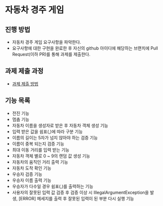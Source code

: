 # 자동차 경주 게임
## 진행 방법
* 자동차 경주 게임 요구사항을 파악한다.
* 요구사항에 대한 구현을 완료한 후 자신의 github 아이디에 해당하는 브랜치에 Pull Request(이하 PR)를 통해 과제를 제출한다.

## 과제 제출 과정
* [과제 제출 방법](https://github.com/next-step/nextstep-docs/tree/master/precourse)


## 기능 목록
* 전진 기능
* 멈춤 기능
* 자동차 이름을 생성자로 받은 후 자동차 객체 생성 기능
* 입력 받은 값을 쉼표(,)에 따라 구분 기능
* 이름의 길이는 5자가 넘지 않아야 하는 검증 기능
* 이름이 중복 되는지 검증 기능
* 최대 이동 거리를 입력 받는 기능
* 자동차 객체 별로 0 ~ 9의 랜덤 값 생성 기능 
* 자동차의 움직인 거리 출력 기능
* 자동차 도착 확인 기능
* 우승자 검증 기능
* 우승자 이름 출력 기능
* 우승자가 다수일 경우 쉼표(,)를 출력하는 기능
* 사용자의 잘못된 입력 값 검증 후 검증 이상 시 IllegalArgumentException을 발생, [ERROR] 메세지를 출력 후 잘못된 입력이 된 부분 다시 실행 기능
